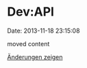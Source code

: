 Dev:API
=======

Date: 2013-11-18 23:15:08

moved content

[Änderungen
zeigen](http://www.yacy-websuche.de/wiki/index.php?title=Dev:API&diff=22228&oldid=19410)
